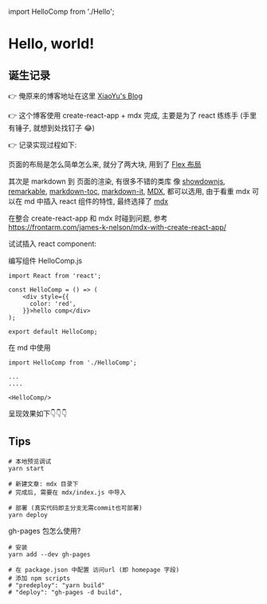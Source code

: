 import HelloComp from './Hello';

# Hello, world!

## 诞生记录

👉 俺原来的博客地址在这里 [XiaoYu's Blog](https://xiaoyureed.github.io)

👉 这个博客使用 create-react-app + mdx 完成, 主要是为了 react 练练手 (手里有锤子, 就想到处找钉子 😂)

👉 记录实现过程如下:

页面的布局是怎么简单怎么来, 就分了两大块, 用到了 [Flex 布局](http://www.ruanyifeng.com/blog/2015/07/flex-grammar.html)

其次是 markdown 到 页面的渲染, 有很多不错的类库 像 [showdownjs](https://github.com/showdownjs/showdown), [remarkable](https://github.com/jonschlinkert/remarkable), [markdown-toc](https://github.com/jonschlinkert/markdown-toc), [markdown-it](https://github.com/markdown-it/markdown-it), [MDX](https://mdxjs.com/), 都可以选用, 由于看重 mdx 可以在 md 中插入 react 组件的特性, 最终选择了 [mdx](https://github.com/frontarm/create-react-blog)

在整合 create-react-app 和 mdx 时碰到问题, 参考 https://frontarm.com/james-k-nelson/mdx-with-create-react-app/

试试插入 react component:

编写组件 HelloComp.js

```
import React from 'react';

const HelloComp = () => (
    <div style={{
      color: 'red',
    }}>hello comp</div>
);

export default HelloComp;
```

在 md 中使用

```
import HelloComp from './HelloComp';

...
....

<HelloComp/>
```

呈现效果如下👇👇👇

<HelloComp/>

## Tips

```
# 本地预览调试
yarn start

# 新建文章: mdx 目录下
# 完成后, 需要在 mdx/index.js 中导入

# 部署 (真实代码即主分支无需commit也可部署)
yarn deploy

```

gh-pages 包怎么使用?

```
# 安装
yarn add --dev gh-pages

# 在 package.json 中配置 访问url (即 homepage 字段)
# 添加 npm scripts
# "predeploy": "yarn build"
# "deploy": "gh-pages -d build",

```

